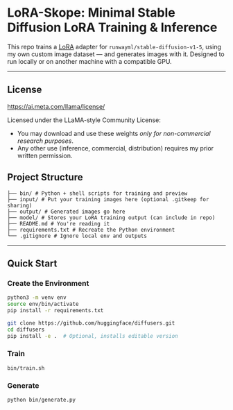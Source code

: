 # LoRA-Skope: Minimal Stable Diffusion LoRA Training & Inference

This repo trains a [LoRA](https://arxiv.org/abs/2106.09685) adapter for `runwayml/stable-diffusion-v1-5`, using my own custom image dataset — and generates images with it. Designed to run locally or on another machine with a compatible GPU.

---

## License 

https://ai.meta.com/llama/license/

Licensed under the LLaMA-style Community License:
- You may download and use these weights *only for non-commercial research purposes*.
- Any other use (inference, commercial, distribution) requires my prior written permission.

## Project Structure

```
├── bin/ # Python + shell scripts for training and preview
├── input/ # Put your training images here (optional .gitkeep for sharing)
├── output/ # Generated images go here
├── model/ # Stores your LoRA training output (can include in repo)
├── README.md # You're reading it
├── requirements.txt # Recreate the Python environment
└── .gitignore # Ignore local env and outputs
```

---

## Quick Start

### Create the Environment

```bash
python3 -m venv env
source env/bin/activate
pip install -r requirements.txt

git clone https://github.com/huggingface/diffusers.git
cd diffusers
pip install -e .  # Optional, installs editable version
```

### Train

```
bin/train.sh
```

### Generate

```
python bin/generate.py
```

